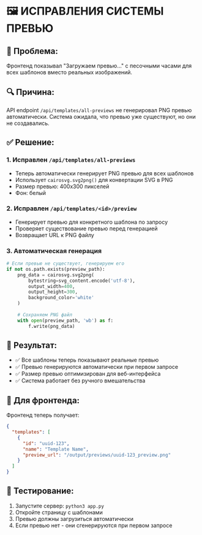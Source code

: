 # 🖼️ ИСПРАВЛЕНИЯ СИСТЕМЫ ПРЕВЬЮ

## 🚨 Проблема:
Фронтенд показывал "Загружаем превью..." с песочными часами для всех шаблонов вместо реальных изображений.

## 🔍 Причина:
API endpoint `/api/templates/all-previews` не генерировал PNG превью автоматически. Система ожидала, что превью уже существуют, но они не создавались.

## ✅ Решение:

### 1. **Исправлен `/api/templates/all-previews`**
- Теперь автоматически генерирует PNG превью для всех шаблонов
- Использует `cairosvg.svg2png()` для конвертации SVG в PNG
- Размер превью: 400x300 пикселей
- Фон: белый

### 2. **Исправлен `/api/templates/<id>/preview`**
- Генерирует превью для конкретного шаблона по запросу
- Проверяет существование превью перед генерацией
- Возвращает URL к PNG файлу

### 3. **Автоматическая генерация**
```python
# Если превью не существует, генерируем его
if not os.path.exists(preview_path):
    png_data = cairosvg.svg2png(
        bytestring=svg_content.encode('utf-8'),
        output_width=400,
        output_height=300,
        background_color='white'
    )
    
    # Сохраняем PNG файл
    with open(preview_path, 'wb') as f:
        f.write(png_data)
```

## 🎯 Результат:
- ✅ Все шаблоны теперь показывают реальные превью
- ✅ Превью генерируются автоматически при первом запросе
- ✅ Размер превью оптимизирован для веб-интерфейса
- ✅ Система работает без ручного вмешательства

## 📱 Для фронтенда:
Фронтенд теперь получает:
```json
{
  "templates": [
    {
      "id": "uuid-123",
      "name": "Template Name",
      "preview_url": "/output/previews/uuid-123_preview.png"
    }
  ]
}
```

## 🧪 Тестирование:
1. Запустите сервер: `python3 app.py`
2. Откройте страницу с шаблонами
3. Превью должны загрузиться автоматически
4. Если превью нет - они сгенерируются при первом запросе
